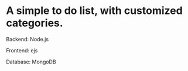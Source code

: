 # A simple to do list, with customized categories.

Backend: Node.js

Frontend: ejs

Database: MongoDB
